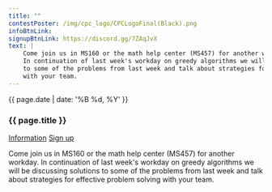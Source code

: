 ```yaml
---
title: ""
contestPoster: /img/cpc_logo/CPCLogoFinal(Black).png
infoBtnLink: 
signupBtnLink: https://discord.gg/7ZAqJvX
text: |
    Come join us in MS160 or the math help center (MS457) for another workday.
    In continuation of last week's workday on greedy algorithms we will be discussing solutions
    to some of the problems from last week and talk about strategies for effective problem solving
    with your team.
---
```


<div class="card post-dec">      
<div class="card-body">
<div class="container-fluid">   
<div class="row">
<div class = "col-xs-12 col-md-5">

<img class="blog-img rounded mx-auto mr-3" src="{{ page.contestPoster }}" alt="">    

</div>

<div class = "col-xs-12 col-md-7">
<div class = "date-dec"> {{ page.date | date: '%B %d, %Y' }}</div>
<h3 class = "blog-title">{{ page.title }}</h3>      
<div class = "blog-line"></div> 

<div class = "blog-btns">
<a class="btn contest-btn" href="{{ page.infoBtnLink }}" role="button">Information</a>
<a class="btn contest-btn" href="{{ page.signupBtnLink }}" role="button">Sign up</a>
</div>

<p>
    Come join us in MS160 or the math help center (MS457) for another workday.
    In continuation of last week's workday on greedy algorithms we will be discussing solutions
    to some of the problems from last week and talk about strategies for effective problem solving
    with your team.
</p>

<p>

</p>

<p>

</p>

</div>
</div>
</div>
</div>
</div>

